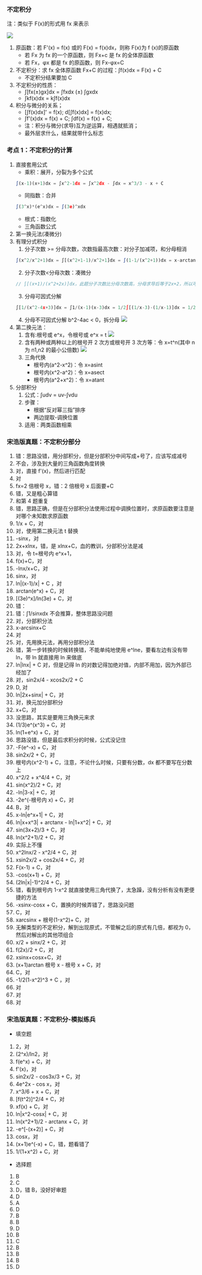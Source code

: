 ### 不定积分

注：类似于 F(x)的形式用 fx 来表示

![](https://blog-1300014307.cos.ap-guangzhou.myqcloud.com/jifengonshi.png)

1. 原函数：若 F'(x) = f(x) 或的 F(x) = f(x)dx，则称 F(x)为 f (x)的原函数
   - 若 Fx 为 fx 的一个原函数，则 Fx+c 是 fx 的全体原函数
   - 若 Fx，φx 都是 fx 的原函数，则 Fx-φx=C
2. 不定积分：求 fx 全体原函数 Fx+C 的过程：∫f(x)dx = F(x) + C
   - 不定积分结果要加 C
3. 不定积分的性质：
   - ∫[fx(±)gx]dx = ∫fxdx (±) ∫gxdx
   - ∫kf(x)dx = k∫f(x)dx
4. 积分与微分的关系；
   - [∫f(x)dx]' = f(x); d[∫f(x)dx] = f(x)dx;
   - ∫f'(x)dx = f(x) + C; ∫df(x) = f(x) + C;
   - 注：积分与微分(求导)互为逆运算，相遇就抵消；
   - 最外层求什么，结果就带什么标志

### 考点 1：不定积分的计算

1. 直接套用公式
   - 乘积：展开，分裂为多个公式
   ```js
   ∫(x-1)(x+1)dx = ∫x^2-1dx = ∫x^2dx - ∫dx = x^3/3 - x + C
   ```
   - 同指数：合并
   ```js
   ∫(3^x)*(e^x)dx = ∫(3e)^xdx
   ```
   - 根式：指数化
   - 三角函数公式
2. 第一换元法(凑微分)
3. 有理分式积分
   1. 分子次数 >= 分母次数，次数指最高次数：对分子加减项，和分母相消
   ```js
   ∫(x^2/x^2+1)dx = ∫[(x^2+1-1)/x^2+1]dx = ∫(1-1/(x^2+1))dx = x-arctanx+C
   ```
   2. 分子次数<分母次数：凑微分
   ```js
   // ∫[(x+1)/(x^2+2x)]dx，此题分子次数比分母次数高，分母求导后等于2x+2，所以可以分子求不定积分移到d后面，得到d(x^2/2+1)，(x^2/2+1)*2就是分母，所以*2/2，即等于1/2 ∫ 1/(x^2+2x) d(x^2+2x) = 1/2ln|x^2+2x|+C
   ```
   3. 分母可因式分解
   ```js
   ∫[1/(x^2-4x+3)]dx = ∫1/(x-1)(x-3)dx = 1/2∫[(1/x-3)-(1/x-1)]dx = 1/2(ln|x-3| - ln|x-1|) + C
   ```
   4. 分母不可因式分解 b^2-4ac < 0，拆分母
      ![](https://blog-1300014307.cos.ap-guangzhou.myqcloud.com/jifengongshi_2.png)
4. 第二换元法：
   1. 含有:根号或 e^x，令根号或 e^x = t
      ![](https://blog-1300014307.cos.ap-guangzhou.myqcloud.com/dierhuanyuan.png)
   2. 含有两种或两种以上的根号开 2 次方或根号开 3 次方等：令 x=t^n(其中 n 为 n1,n2 的最小公倍数)
      ![](https://blog-1300014307.cos.ap-guangzhou.myqcloud.com/bdjf2.png)
   3. 三角代换
      - 根号内(a^2-x^2)：令 x=asint
      - 根号内(x^2-a^2)：令 x=asect
      - 根号内(a^2+x^2)：令 x=atant
5. 分部积分
   1. 公式：∫udv = uv-∫vdu
   2. 步骤：
      - 根据“反对幂三指”排序
      - 两边提取-调换位置
   3. 适用：两类函数相乘

### 宋浩版真题：不定积分部分

1. 错：思路没错，用分部积分，但是分部积分中间写成+号了，应该写成减号
2. 不会，涉及到大量的三角函数角度转换
3. 对，直接 f'(x)，然后进行匹配
4. 对
5. fx=2 倍根号 x，错：2 倍根号 x 后面要+C
6. 错，又是粗心算错
7. 和第 4 题重复
8. 错，思路正确，但是在分部积分法使用过程中调换位置时，求原函数要注意是对哪个未知数求原函数
9. 1/x + C，对
10. 对，使用第二换元法 t 替换
11. -sinx，对
12. 2x+xlnx，错，是 xlnx+C，血的教训，分部积分法是减
13. 对，令 t=根号内 e^x+1，
14. f(x)+C，对
15. -lnx/x+C，对
16. sinx，对
17. ln|(x-1)/x| + C ，对
18. arctan(e^x) + C，对
19. [(3e)^x]/ln(3e) + C，对
20. 错：
21. 错：∫1/sinxdx 不会推算，整体思路没问题
22. 对，分部积分法
23. x-arcsinx+C
24. 对
25. 对，先用换元法，再用分部积分法
26. 错，第一步转换的时候转换错，不能单纯地使用 e^lne，要看左边有没有带 ln，带 ln 就直接用 ln 来做底
27. ln|lnx| + C 对，但是记得 ln 的对数记得加绝对值，内部不用加，因为外部已经加了
28. 对，sin2x/4 - xcos2x/2 + C
29. D, 对
30. ln|2x+sinx| + C，对
31. 对，换元加分部积分
32. x+C，对
33. 没思路，其实是要用三角换元来求
34. (1/3)e^(x^3) + C，对
35. ln(1+e^x) + C，对
36. 思路没错，但是最后求积分的时候，公式没记住
37. -F(e^-x) + C，对
38. sin2x/2 + C，对
39. 根号内(x^2-1) + C，注意，不论什么时候，只要有分数，dx 都不要写在分数上
40. x^2/2 + x^4/4 + C，对
41. sin(x^2)/2 + C，对
42. -ln|3-x| + C，对
43. -2e^(-根号内 x) + C，对
44. B，对
45. x-ln|e^x+1| + C，对
46. ln|x+x^3| + arctanx - ln|1+x^2| + C，对
47. sin(3x+2)/3 + C，对
48. ln(x^2+1)/2 + C，对
49. 实际上不懂
50. x^2lnx/2 - x^2/4 + C，对
51. xsin2x/2 + cos2x/4 + C，对
52. F(x-1) + C，对
53. -cos(x+1) + C，对
54. (2ln|x|-1)^2/4 + C，对
55. 错，看到根号内 1-x^2 就直接使用三角代换了，太急躁，没有分析有没有更便捷的方法
56. -xsinx-cosx + C，置换的时候弄错了，思路没问题
57. C，对
58. xarcsinx + 根号(1-x^2)+ C，对
59. 无解类型的不定积分，解到出现原式，不管解之后的原式有几倍，都视为 0，然后对解出的其他项组合
60. x/2 + sinx/2 + C，对
61. f(2x)/2 + C，对
62. xsinx+cosx+C，对
63. (x+1)arctan 根号 x - 根号 x + C，对
64. C，对
65. -1/2(1-x^2)^3 + C ，对
66. 对
67. 对
68. 对

### 宋浩版真题：不定积分-模拟练兵

- 填空题

1. 2，对
2. (2^x)/ln2，对
3. f(e^x) + C，对
4. f'(x)，对
5. sin2x/2 - cos3x/3 + C，对
6. 4e^2x - cos x，对
7. x^3/6 + x + C，对
8. [f(t^2)]^2/4 + C，对
9. xf(x) + C，对
10. ln|x^2-cosx| + C，对
11. ln(x^2+1)/2 - arctanx + C，对
12. -e^[-(x+2)] + C，对
13. cosx，对
14. (x+1)e^(-x) + C，错，题看错了
15. 1/(1+x^2) + C，对

- 选择题

1. B
2. C
3. D，错 B，没好好审题
4. D
5. A
6. D
7. B
8. B
9. D
10. B
11. C
12. B
13. B
14. B
15. D
